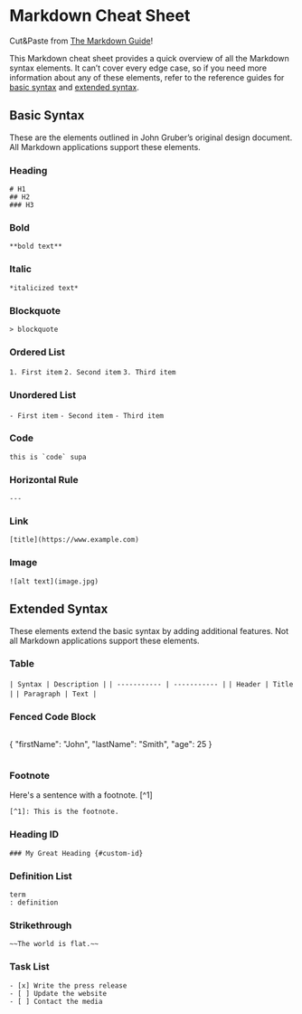 # Markdown Cheat Sheet
Cut&Paste from [The Markdown Guide](https://www.markdownguide.org)!

This Markdown cheat sheet provides a quick overview of all the Markdown syntax elements. It can’t cover every edge case, so if you need more information about any of these elements, refer to the reference guides for [basic syntax](https://www.markdownguide.org/basic-syntax) and [extended syntax](https://www.markdownguide.org/extended-syntax).

## Basic Syntax

These are the elements outlined in John Gruber’s original design document. All Markdown applications support these elements.

### Heading
```
# H1
## H2
### H3
```

### Bold

`**bold text**`

### Italic

`*italicized text*`

### Blockquote

`> blockquote`

### Ordered List

`1. First item`
`2. Second item`
`3. Third item`

### Unordered List

`- First item`
`- Second item`
`- Third item`

### Code

`` this is `code` supa ``

### Horizontal Rule

`---`

### Link

`[title](https://www.example.com)`

### Image

`![alt text](image.jpg)`

## Extended Syntax

These elements extend the basic syntax by adding additional features. Not all Markdown applications support these elements.

### Table

`| Syntax | Description |`
`| ----------- | ----------- |`
`| Header | Title |`
`| Paragraph | Text |`

### Fenced Code Block
```

```
{
  "firstName": "John",
  "lastName": "Smith",
  "age": 25
}
```

```

### Footnote

Here's a sentence with a footnote. [^1]

`[^1]: This is the footnote.`

### Heading ID

`### My Great Heading {#custom-id}`

### Definition List

```
term
: definition
```

### Strikethrough

`~~The world is flat.~~`

### Task List

```
- [x] Write the press release
- [ ] Update the website
- [ ] Contact the media
```

